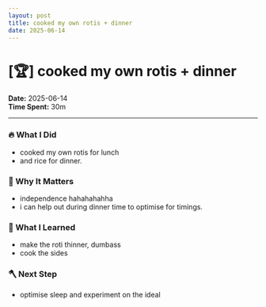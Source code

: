 ```yaml
---
layout: post
title: cooked my own rotis + dinner
date: 2025-06-14
---
```

# [🏆] cooked my own rotis + dinner

**Date:** 2025-06-14  
**Time Spent:** 30m 

---

### 🔥 What I Did
- cooked my own rotis for lunch
- and rice for dinner.

### 🎯 Why It Matters
- independence hahahahahha
- i can help out during dinner time to optimise for timings.

### 🧠 What I Learned
- make the roti thinner, dumbass
- cook the sides

### 🪓 Next Step
- optimise sleep and experiment on the ideal
